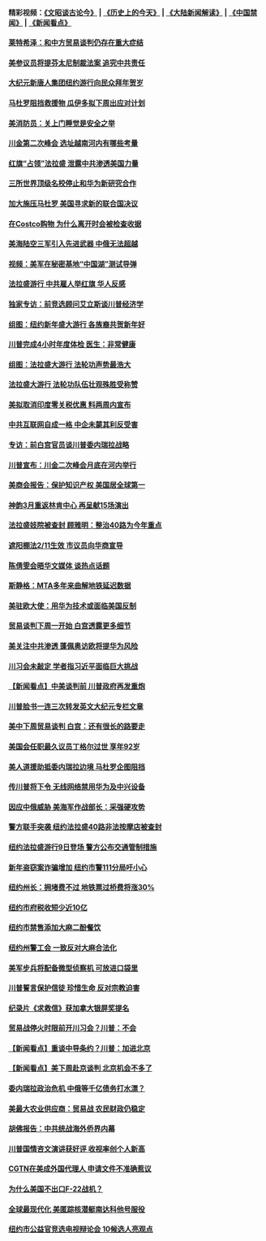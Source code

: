 #### 精彩视频：[《文昭谈古论今》](http://45.76.195.252/wenzhao) | [《历史上的今天》](http://45.76.195.252/today-in-history) | [《大陆新闻解读》](http://45.76.195.252/ntdtv-comedy) | [《中国禁闻》](http://45.76.195.252/ntdtv-news) | [《新闻看点》](http://45.76.195.252/news-insight) 

 #### [莱特希泽：和中方贸易谈判仍存在重大症结](../pages/nsc412/n11036185.md?t=02110031) 

#### [美参议员将提芬太尼制裁法案 追究中共责任](../pages/nsc412/n11036127.md?t=02110031) 

#### [大纪元新唐人集团纽约游行向民众拜年贺岁](../pages/nsc412/n11036091.md?t=02110031) 

#### [马杜罗阻挡救援物 瓜伊多拟下周出应对计划](../pages/nsc412/n11035966.md?t=02110031) 

#### [美消防员：关上门睡觉是安全之举](../pages/nsc412/n11035932.md?t=02110031) 

#### [川金第二次峰会 选址越南河内有哪些考量](../pages/nsc412/n11034808.md?t=02110031) 

#### [红旗“占领”法拉盛 泄露中共渗透美国力量](../pages/nsc412/n11035177.md?t=02110031) 

#### [三所世界顶级名校停止和华为新研究合作](../pages/nsc412/n11034829.md?t=02110031) 

#### [加大施压马杜罗 美国寻求新的联合国决议](../pages/nsc412/n11035619.md?t=02110031) 

#### [在Costco购物 为什么离开时会被检查收据](../pages/nsc412/n11029636.md?t=02110031) 

#### [美海陆空三军引入先进武器 中俄无法超越](../pages/nsc412/n11019720.md?t=02110031) 

#### [视频：美军在秘密基地“中国湖”测试导弹](../pages/nsc412/n11035439.md?t=02110031) 

#### [法拉盛游行 中共雇人举红旗 华人反感](../pages/nsc412/n11035206.md?t=02110031) 

#### [独家专访：前竞选顾问艾立斯谈川普经济学](../pages/nsc412/n11034992.md?t=02110031) 

#### [组图：纽约新年盛大游行 各族裔共贺新年好](../pages/nsc412/n11034920.md?t=02110031) 

#### [川普完成4小时年度体检 医生：非常健康](../pages/nsc412/n11034715.md?t=02110031) 

#### [组图：法拉盛大游行 法轮功声势最浩大](../pages/nsc412/n11034814.md?t=02110031) 

#### [法拉盛大游行 法轮功队伍壮观殊胜受称赞](../pages/nsc412/n11034852.md?t=02110031) 

#### [美拟取消印度零关税优惠 料两周内宣布](../pages/nsc412/n11034785.md?t=02110031) 

#### [中共互联网自成一格 中企未蒙其利反受害](../pages/nsc412/n11034725.md?t=02110031) 

#### [专访：前白宫官员谈川普委内瑞拉战略](../pages/nsc412/n11032742.md?t=02110031) 

#### [川普宣布：川金二次峰会月底在河内举行](../pages/nsc412/n11034200.md?t=02110031) 

#### [美商会报告：保护知识产权 美国居全球第一](../pages/nsc412/n11033507.md?t=02110031) 

#### [神韵3月重返林肯中心 再呈献15场演出](../pages/nsc412/n11033703.md?t=02110031) 

#### [法拉盛妓院被查封 顾雅明：整治40路为今年重点](../pages/nsc412/n11033697.md?t=02110031) 

#### [遮阳棚法2/11生效 市议员向华商宣导](../pages/nsc412/n11033711.md?t=02110031) 

#### [陈倩雯会晤华文媒体 谈热点话题](../pages/nsc412/n11033718.md?t=02110031) 

#### [斯静格：MTA多年来曲解地铁延迟数据](../pages/nsc412/n11033725.md?t=02110031) 

#### [美驻欧大使：用华为技术或面临美国反制](../pages/nsc412/n11033036.md?t=02110031) 

#### [贸易谈判下周一开始 白宫透露更多细节](../pages/nsc412/n11033359.md?t=02110031) 

#### [美关注中共渗透 蓬佩奥访欧将提华为风险](../pages/nsc412/n11032871.md?t=02110031) 

#### [川习会未敲定 学者指习近平面临巨大挑战](../pages/nsc412/n11032752.md?t=02110031) 

#### [【新闻看点】中美谈判前 川普政府再发重炮](../pages/nsc412/n11032676.md?t=02110031) 

#### [川普脸书一连三次转发英文大纪元专栏文章](../pages/nsc412/n11032874.md?t=02110031) 

#### [美中下周贸易谈判 白宫：还有很长的路要走](../pages/nsc412/n11032579.md?t=02110031) 

#### [美国会任职最久议员丁格尔过世 享年92岁](../pages/nsc412/n11032542.md?t=02110031) 

#### [美人道援助抵委内瑞拉边境 马杜罗企图阻挡](../pages/nsc412/n11032425.md?t=02110031) 

#### [传川普将下令 无线网络禁用华为及中兴设备](../pages/nsc412/n11031804.md?t=02110031) 

#### [因应中俄威胁 美海军作战部长：采强硬攻势](../pages/nsc412/n11032214.md?t=02110031) 

#### [警方联手突袭 纽约法拉盛40路非法按摩店被查封](../pages/nsc412/n11031874.md?t=02110031) 

#### [纽约法拉盛游行9日登场 警方公布交通管制措施](../pages/nsc412/n11031884.md?t=02110031) 

#### [新年盗窃案诈骗增加 纽约市警111分局吁小心](../pages/nsc412/n11031868.md?t=02110031) 

#### [纽约州长：拥堵费不过 地铁票过桥费将涨30%](../pages/nsc412/n11031922.md?t=02110031) 

#### [纽约市府税收短少近10亿](../pages/nsc412/n11031890.md?t=02110031) 

#### [纽约市禁售添加大麻二酚餐饮](../pages/nsc412/n11031907.md?t=02110031) 

#### [纽约州警工会 一致反对大麻合法化](../pages/nsc412/n11031910.md?t=02110031) 

#### [美军步兵将配备微型侦察机 可放进口袋里](../pages/nsc412/n11031966.md?t=02110031) 

#### [川普誓言保护信徒 珍惜生命 反对宗教迫害](../pages/nsc412/n11031507.md?t=02110031) 

#### [纪录片《求救信》获加拿大银屏奖提名](../pages/nsc412/n11031336.md?t=02110031) 

#### [贸易战停火时限前开川习会？川普：不会](../pages/nsc412/n11031036.md?t=02110031) 

#### [【新闻看点】重谈中导条约？川普：加进北京](../pages/nsc412/n11031006.md?t=02110031) 

#### [【新闻看点】美下周赴京谈判 北京机会不多了](../pages/nsc412/n11030801.md?t=02110031) 

#### [委内瑞拉政治危机 中俄等千亿债务打水漂？](../pages/nsc412/n11030947.md?t=02110031) 

#### [美最大农业供应商：贸易战 农民财政仍稳定](../pages/nsc412/n11031011.md?t=02110031) 

#### [胡佛报告：中共统战海外侨界内幕](../pages/nsc412/n11030735.md?t=02110031) 

#### [川普国情咨文演讲获好评 收视率创个人新高](../pages/nsc412/n11029891.md?t=02110031) 

#### [CGTN在美成外国代理人 申请文件不准确惹议](../pages/nsc412/n11028976.md?t=02110031) 

#### [为什么美国不出口F-22战机？](../pages/nsc412/n11030207.md?t=02110031) 

#### [全球最现代化 美匿踪核潜艇南达科他号服役](../pages/nsc412/n11029826.md?t=02110031) 

#### [纽约市公益官竞选电视辩论会  10候选人亮观点](../pages/nsc412/n11029725.md?t=02110031) 

